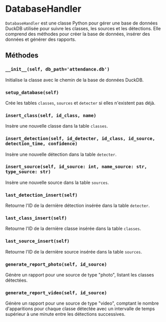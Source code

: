 # DatabaseHandler

`DatabaseHandler` est une classe Python pour gérer une base de données DuckDB utilisée pour suivre les classes, les sources et les détections. Elle comprend des méthodes pour créer la base de données, insérer des données et générer des rapports.

## Méthodes

### `__init__(self, db_path='attendance.db')`
Initialise la classe avec le chemin de la base de données DuckDB.

### `setup_database(self)`
Crée les tables `classes`, `sources` et `detecter` si elles n'existent pas déjà.

### `insert_class(self, id_class, name)`
Insère une nouvelle classe dans la table `classes`.

### `insert_detection(self, id_detecter, id_class, id_source, detection_time, confidence)`
Insère une nouvelle détection dans la table `detecter`.

### `insert_source(self, id_source: int, name_source: str, type_source: str)`
Insère une nouvelle source dans la table `sources`.

### `last_detection_insert(self)`
Retourne l'ID de la dernière détection insérée dans la table `detecter`.

### `last_class_insert(self)`
Retourne l'ID de la dernière classe insérée dans la table `classes`.

### `last_source_insert(self)`
Retourne l'ID de la dernière source insérée dans la table `sources`.

### `generate_report_photo(self, id_source)`
Génère un rapport pour une source de type "photo", listant les classes détectées.

### `generate_report_video(self, id_source)`
Génère un rapport pour une source de type "video", comptant le nombre d'apparitions pour chaque classe détectée avec un intervalle de temps supérieur à une minute entre les détections successives.
